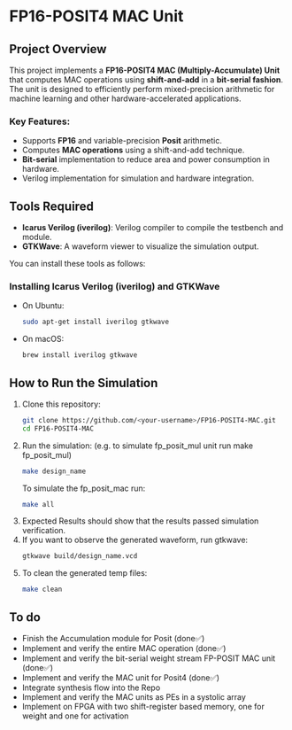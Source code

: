 # FP16-POSIT4 MAC Unit

## Project Overview

This project implements a **FP16-POSIT4 MAC (Multiply-Accumulate) Unit** that computes MAC operations using **shift-and-add** in a **bit-serial fashion**. The unit is designed to efficiently perform mixed-precision arithmetic for machine learning and other hardware-accelerated applications.

### Key Features:
- Supports **FP16** and variable-precision **Posit** arithmetic.
- Computes **MAC operations** using a shift-and-add technique.
- **Bit-serial** implementation to reduce area and power consumption in hardware.
- Verilog implementation for simulation and hardware integration.

## Tools Required

- **Icarus Verilog (iverilog)**: Verilog compiler to compile the testbench and module.
- **GTKWave**: A waveform viewer to visualize the simulation output.

You can install these tools as follows:

### Installing Icarus Verilog (iverilog) and GTKWave
- On Ubuntu:
  ```bash
  sudo apt-get install iverilog gtkwave
  ```
- On macOS:
  ```bash
  brew install iverilog gtkwave
  ```

## How to Run the Simulation

1. Clone this repository:
   ```bash
   git clone https://github.com/<your-username>/FP16-POSIT4-MAC.git
   cd FP16-POSIT4-MAC
   ```
2. Run the simulation: (e.g. to simulate fp_posit_mul unit run make fp_posit_mul)
   ```bash
   make design_name
   ```
   To simulate the fp_posit_mac run: 
   ```bash
   make all
   ```
3. Expected Results should show that the results passed simulation verification.
4. If you want to observe the generated waveform, run gtkwave:
   ```bash
   gtkwave build/design_name.vcd
   ```
5. To clean the generated temp files:
   ```bash
   make clean
   ```

## To do
- Finish the Accumulation module for Posit (done✅)
- Implement and verify the entire MAC operation (done✅)
- Implement and verify the bit-serial weight stream FP-POSIT MAC unit (done✅)
- Implement and verify the MAC unit for Posit4 (done✅)
- Integrate synthesis flow into the Repo
- Implement and verify the MAC units as PEs in a systolic array
- Implement on FPGA with two shift-register based memory, one for weight and one for activation
